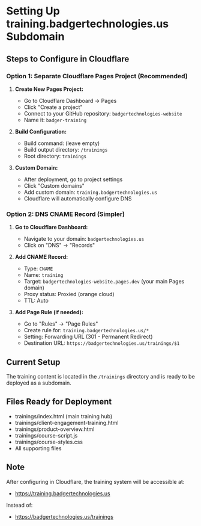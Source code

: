 # Setting Up training.badgertechnologies.us Subdomain

## Steps to Configure in Cloudflare

### Option 1: Separate Cloudflare Pages Project (Recommended)

1. **Create New Pages Project:**
   - Go to Cloudflare Dashboard → Pages
   - Click "Create a project"
   - Connect to your GitHub repository: `badgertechnologies-website`
   - Name it: `badger-training`
   
2. **Build Configuration:**
   - Build command: (leave empty)
   - Build output directory: `/trainings`
   - Root directory: `trainings`

3. **Custom Domain:**
   - After deployment, go to project settings
   - Click "Custom domains"
   - Add custom domain: `training.badgertechnologies.us`
   - Cloudflare will automatically configure DNS

### Option 2: DNS CNAME Record (Simpler)

1. **Go to Cloudflare Dashboard:**
   - Navigate to your domain: `badgertechnologies.us`
   - Click on "DNS" → "Records"

2. **Add CNAME Record:**
   - Type: `CNAME`
   - Name: `training`
   - Target: `badgertechnologies-website.pages.dev` (your main Pages domain)
   - Proxy status: Proxied (orange cloud)
   - TTL: Auto

3. **Add Page Rule (if needed):**
   - Go to "Rules" → "Page Rules"
   - Create rule for: `training.badgertechnologies.us/*`
   - Setting: Forwarding URL (301 - Permanent Redirect)
   - Destination URL: `https://badgertechnologies.us/trainings/$1`

## Current Setup
The training content is located in the `/trainings` directory and is ready to be deployed as a subdomain.

## Files Ready for Deployment
- trainings/index.html (main training hub)
- trainings/client-engagement-training.html
- trainings/product-overview.html
- trainings/course-script.js
- trainings/course-styles.css
- All supporting files

## Note
After configuring in Cloudflare, the training system will be accessible at:
- https://training.badgertechnologies.us

Instead of:
- https://badgertechnologies.us/trainings
